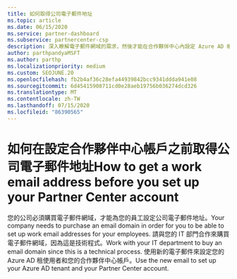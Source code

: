 ```yaml
---
title: 如何取得公司電子郵件地址
ms.topic: article
ms.date: 06/15/2020
ms.service: partner-dashboard
ms.subservice: partnercenter-csp
description: 深入瞭解電子郵件網域的需求，然後才能在合作夥伴中心內設定 Azure AD 帳戶。 深入瞭解如何購買電子郵件網域。
author: parthpandyaMSFT
ms.author: parthp
ms.localizationpriority: medium
ms.custom: SEOJUNE.20
ms.openlocfilehash: fb2b4af36c28efa44939842bcc9341ddda941e08
ms.sourcegitcommit: 6d45415908711cd0e28aeb19756b036274dcd326
ms.translationtype: MT
ms.contentlocale: zh-TW
ms.lasthandoff: 07/15/2020
ms.locfileid: "86390565"
---
```

# <a name="how-to-get-a-work-email-address-before-you-set-up-your-partner-center-account"></a><span data-ttu-id="00f34-104">如何在設定合作夥伴中心帳戶之前取得公司電子郵件地址</span><span class="sxs-lookup"><span data-stu-id="00f34-104">How to get a work email address before you set up your Partner Center account</span></span>

<span data-ttu-id="00f34-105">您的公司必須購買電子郵件網域，才能為您的員工設定公司電子郵件地址。</span><span class="sxs-lookup"><span data-stu-id="00f34-105">Your company needs to purchase an email domain in order for you to be able to set up work email addresses for your employees.</span></span> <span data-ttu-id="00f34-106">請與您的 IT 部門合作來購買電子郵件網域，因為這是技術程式。</span><span class="sxs-lookup"><span data-stu-id="00f34-106">Work with your IT department to buy an email domain since this is a technical process.</span></span> <span data-ttu-id="00f34-107">使用新的電子郵件來設定您的 Azure AD 租使用者和您的合作夥伴中心帳戶。</span><span class="sxs-lookup"><span data-stu-id="00f34-107">Use the new email to set up your Azure AD tenant and your Partner Center account.</span></span>
